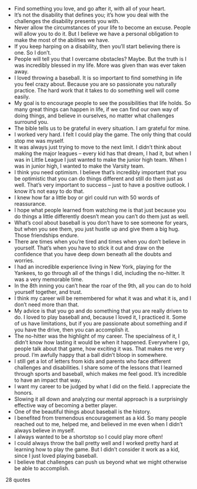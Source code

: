  - Find something you love, and go after it, with all of your heart.
 - It’s not the disability that defines you; it’s how you deal with the challenges the disability presents you with.
 - Never allow the circumstances of your life to become an excuse. People will allow you to do it. But I believe we have a personal obligation to make the most of the abilities we have.
 - If you keep harping on a disability, then you’ll start believing there is one. So I don’t.
 - People will tell you that I overcame obstacles? Maybe. But the truth is I was incredibly blessed in my life. More was given than was ever taken away.
 - I loved throwing a baseball. It is so important to find something in life you feel crazy about. Because you are so passionate you naturally practice. The hard work that it takes to do something well will come easily.
 - My goal is to encourage people to see the possibilities that life holds. So many great things can happen in life, if we can find our own way of doing things, and believe in ourselves, no matter what challenges surround you.
 - The bible tells us to be grateful in every situation. I am grateful for mine.
 - I worked very hard. I felt I could play the game. The only thing that could stop me was myself.
 - It was always just trying to move to the next limit. I didn’t think about making the major leagues – every kid has that dream, I had it, but when I was in Little League I just wanted to make the junior high team. When I was in junior high, I wanted to make the Varsity team.
 - I think you need optimism. I believe that’s incredibly important that you be optimistic that you can do things different and still do them just as well. That’s very important to success – just to have a positive outlook. I know it’s not easy to do that.
 - I knew how far a little boy or girl could run with 50 words of reassurance.
 - I hope what people learned from watching me is that just because you do things a little differently doesn’t mean you can’t do them just as well.
 - What’s cool about baseball is you don’t have to see someone for years, but when you see them, you just hustle up and give them a big hug. Those friendships endure.
 - There are times when you’re tired and times when you don’t believe in yourself. That’s when you have to stick it out and draw on the confidence that you have deep down beneath all the doubts and worries.
 - I had an incredible experience living in New York, playing for the Yankees, to go through all of the things I did, including the no-hitter. It was a very memorable time.
 - In the 8th inning you can’t hear the roar of the 9th, all you can do to hold yourself together, and trust.
 - I think my career will be remembered for what it was and what it is, and I don’t need more than that.
 - My advice is that you go and do something that you are really driven to do. I loved to play baseball and, because I loved it, I practiced it. Some of us have limitations, but if you are passionate about something and if you have the drive, then you can accomplish it.
 - The no-hitter was the highlight of my career. The specialness of it, I didn’t know how lasting it would be when it happened. Everywhere I go, people talk about that game, how exciting it was. That makes me very proud. I’m awfully happy that a ball didn’t bloop in somewhere.
 - I still get a lot of letters from kids and parents who face different challenges and disabilities. I share some of the lessons that I learned through sports and baseball, which makes me feel good. It’s incredible to have an impact that way.
 - I want my career to be judged by what I did on the field. I appreciate the honors.
 - Slowing it all down and analyzing our mental approach is a surprisingly effective way of becoming a better player.
 - One of the beautiful things about baseball is the history.
 - I benefited from tremendous encouragement as a kid. So many people reached out to me, helped me, and believed in me even when I didn’t always believe in myself.
 - I always wanted to be a shortstop so I could play more often!
 - I could always throw the ball pretty well and I worked pretty hard at learning how to play the game. But I didn’t consider it work as a kid, since I just loved playing baseball.
 - I believe that challenges can push us beyond what we might otherwise be able to accomplish.

28 quotes
